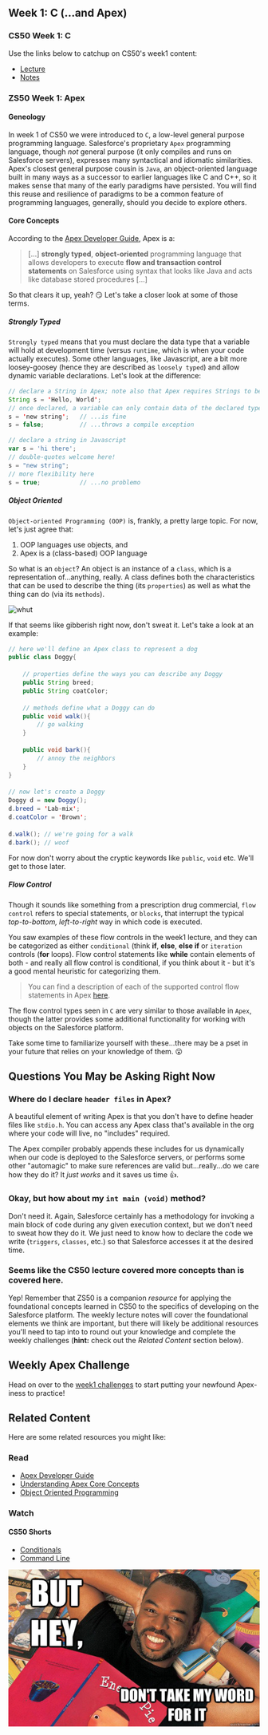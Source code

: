 ## Week 1: C (...and Apex)

### CS50 Week 1: C
Use the links below to catchup on CS50's week1 content: 

- [Lecture](https://www.youtube.com/watch?v=wEdvGqxafq8)
- [Notes](https://cs50.harvard.edu/college/weeks/1/notes/)

### ZS50 Week 1: Apex

#### Geneology
In week 1 of CS50 we were introduced to `C`, a low-level general purpose programming language. Salesforce's proprietary `Apex` programming language, though *not* general purpose (it only compiles and runs on Salesforce servers), expresses many syntactical and idiomatic similarities. Apex's closest general purpose cousin is `Java`, an object-oriented language built in many ways as a successor to earlier languages like C and C++, so it makes sense that many of the early paradigms have persisted. You will find this reuse and resilience of paradigms to be a common feature of programming languages, generally, should you decide to explore others. 

#### Core Concepts
According to the [Apex Developer Guide](https://developer.salesforce.com/docs/atlas.en-us.apexcode.meta/apexcode/apex_intro_what_is_apex.htm), Apex is a: 
> [...] **strongly typed**, **object-oriented** programming language that allows developers to execute **flow and transaction control statements** on Salesforce using syntax that looks like Java and acts like database stored procedures [...]

So that clears it up, yeah? 😏 Let's take a closer look at some of those terms.

##### Strongly Typed
`Strongly typed` means that you must declare the data type that a variable will hold at development time (versus `runtime`, which is when your code actually executes). Some other languages, like Javascript, are a bit more loosey-goosey (hence they are described as `loosely typed`) and allow dynamic variable declarations. Let's look at the difference: 

```java
// declare a String in Apex; note also that Apex requires Strings to be enclosed in single-quotes
String s = 'Hello, World'; 
// once declared, a variable can only contain data of the declared type, thus: 
s = 'new string';   // ...is fine
s = false;          // ...throws a compile exception
```

```javascript
// declare a string in Javascript
var s = 'hi there'; 
// double-quotes welcome here!
s = "new string"; 
// more flexibility here
s = true;           // ...no problemo
```

##### Object Oriented 
`Object-oriented Programming (OOP)` is, frankly, a pretty large topic. For now, let's just agree that: 

1. OOP languages use objects, and
2. Apex is a (class-based) OOP language 

So what is an `object`? An object is an instance of a `class`, which is a representation of...anything, really. A class defines both the characteristics that can be used to describe the thing (its `properties`) as well as what the thing can do (via its `methods`). 

![whut](https://media.giphy.com/media/vy0fmrQQu27DAs3EuV/giphy.gif)

If that seems like gibberish right now, don't sweat it. Let's take a look at an example: 

```java
// here we'll define an Apex class to represent a dog
public class Doggy{

    // properties define the ways you can describe any Doggy
    public String breed; 
    public String coatColor; 

    // methods define what a Doggy can do
    public void walk(){
        // go walking
    }

    public void bark(){
        // annoy the neighbors
    }
}

// now let's create a Doggy
Doggy d = new Doggy(); 
d.breed = 'Lab-mix'; 
d.coatColor = 'Brown'; 

d.walk(); // we're going for a walk
d.bark(); // woof
```

For now don't worry about the cryptic keywords like `public`, `void` etc. We'll get to those later.

##### Flow Control
Though it sounds like something from a prescription drug commercial, `flow control` refers to special statements, or `blocks`, that interrupt the typical *top-to-bottom, left-to-right* way in which code is executed. 

You saw examples of these flow controls in the week1 lecture, and they can be categorized as either `conditional` (think **if**, **else**, **else if** or `iteration` controls (**for** loops). Flow control statements like **while** contain elements of both - and really all flow control is conditional, if you think about it - but it's a good mental heuristic for categorizing them. 

> You can find a description of each of the supported control flow statements in Apex [here](https://developer.salesforce.com/docs/atlas.en-us.apexcode.meta/apexcode/langCon_apex_control_flow.htm). 

The flow control types seen in `C` are very similar to those available in `Apex`, though the latter provides some additional functionality for working with objects on the Salesforce platform. 

Take some time to familiarize yourself with these...there may be a pset in your future that relies on your knowledge of them. 😮

## Questions You May be Asking Right Now

### Where do I declare `header files` in Apex?
A beautiful element of writing Apex is that you don't have to define header files like `stdio.h`. You can access any Apex class that's available in the org where your code will live, no "includes" required. 

The Apex compiler probably appends these includes for us dynamically when our code is deployed to the Salesforce servers, or performs some other "automagic" to make sure references are valid but...really...do we care how they do it? It *just works* and it saves us time 👍. 

### Okay, but how about my `int main (void)` method?
Don't need it. Again, Salesforce certainly has a methodology for invoking a main block of code during any given execution context, but we don't need to sweat how they do it. We just need to know how to declare the code we write (`triggers`, `classes`, etc.) so that Salesforce accesses it at the desired time. 

### Seems like the CS50 lecture covered more concepts than is covered here. 
Yep! Remember that ZS50 is a companion *resource* for applying the foundational concepts learned in CS50 to the specifics of developing on the Salesforce platform. The weekly lecture notes will cover the foundational elements we think are important, but there will likely be additional resources you'll need to tap into to round out your knowledge and complete the weekly challenges (**hint:** check out the *Related Content* section below). 

## Weekly Apex Challenge
Head on over to the [week1 challenges](../psets/week1.md) to start putting your newfound Apex-iness to practice! 

## Related Content
Here are some related resources you might like: 

### Read
* [Apex Developer Guide](https://developer.salesforce.com/docs/atlas.en-us.apexcode.meta/apexcode/apex_qs_core_concepts.htm)
* [Understanding Apex Core Concepts](https://developer.salesforce.com/docs/atlas.en-us.apexcode.meta/apexcode/apex_qs_core_concepts.htm)
* [Object Oriented Programming](https://en.wikipedia.org/wiki/Object-oriented_programming)

### Watch
#### CS50 Shorts
* [Conditionals](https://www.youtube.com/watch?v=1wsaV5nVC7g&list=PLhQjrBD2T381k8ul4WQ8SQ165XqY149WW&index=12&t=0s)
* [Command Line](https://www.youtube.com/watch?v=AI6Ccfno6Pk&list=PLhQjrBD2T381k8ul4WQ8SQ165XqY149WW&index=10&t=0s)


![readingRainbow](../assets/readingRainbow.jpg)